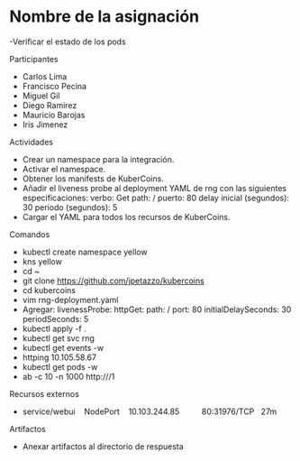 # Nombre de la asignación
-Verificar el estado de los pods

Participantes
- Carlos Lima
- Francisco Pecina
- Miguel Gil
- Diego Ramirez
- Mauricio Barojas
- Iris Jimenez

Actividades
- Crear un namespace para la integración.
- Activar el namespace.
- Obtener los manifests de KuberCoins.
- Añadir el liveness probe al deployment YAML de rng con las siguientes especificaciones:
verbo: Get
path: /
puerto: 80
delay inicial (segundos): 30
periodo (segundos): 5
- Cargar el YAML para todos los recursos de KuberCoins.

Comandos
- kubectl create namespace yellow
- kns yellow
- cd ~
- git clone https://github.com/jpetazzo/kubercoins
- cd kubercoins
- vim rng-deployment.yaml
- Agregar: livenessProbe:
          httpGet:
            path: /
            port: 80
          initialDelaySeconds: 30
          periodSeconds: 5
- kubectl apply -f .
- kubectl get svc rng
- kubectl get events -w
- httping 10.105.58.67
- kubectl get pods -w
- ab -c 10 -n 1000 http://<ClusterIP>/1

Recursos externos
- service/webui    NodePort    10.103.244.85   <none>        80:31976/TCP   27m

Artifactos
- Anexar artifactos al directorio de respuesta
